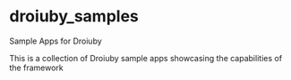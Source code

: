 droiuby_samples
===============

Sample Apps for Droiuby

This is a collection of Droiuby sample apps showcasing the capabilities of the framework
